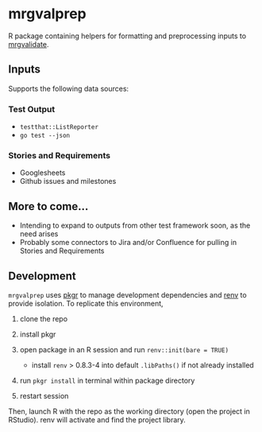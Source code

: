 # mrgvalprep
R package containing helpers for formatting and preprocessing inputs to [mrgvalidate](https://github.com/metrumresearchgroup/mrgvalidate).

## Inputs
Supports the following data sources:

### Test Output

* `testthat::ListReporter`
* `go test --json`

### Stories and Requirements

* Googlesheets
* Github issues and milestones

## More to come...

* Intending to expand to outputs from other test framework soon, as the need arises
* Probably some connectors to Jira and/or Confluence for pulling in Stories and Requirements

## Development

`mrgvalprep` uses [pkgr](https://github.com/metrumresearchgroup/pkgr) to manage 
development dependencies and [renv](https://rstudio.github.io/renv/) to provide 
isolation. To replicate this environment, 

1. clone the repo

2. install pkgr

3. open package in an R session and run `renv::init(bare = TRUE)` 
   - install `renv` > 0.8.3-4 into default `.libPaths()` if not already installed

3. run `pkgr install` in terminal within package directory

4. restart session

Then, launch R with the repo as the working directory (open the project in 
RStudio). renv will activate and find the project library.
